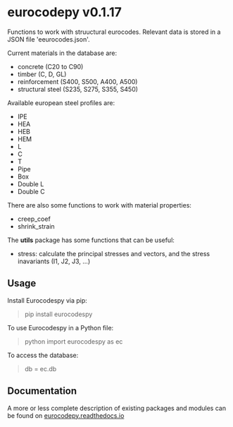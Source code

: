 # eurocodepy v0.1.17

Functions to work with struuctural eurocodes. Relevant data is stored in a JSON file 'eeurocodes.json'. 

Current materials in the database are:

* concrete (C20 to C90)
* timber (C, D, GL)
* reinforcement (S400, S500, A400, A500)
* structural steel (S235, S275, S355, S450)

Available european steel profiles are:

* IPE
* HEA
* HEB
* HEM
* L
* C
* T
* Pipe
* Box
* Double L
* Double C

There are also some functions to work with material properties:

* creep_coef
* shrink_strain

The **utils** package has some functions that can be useful:

* stress: calculate the principal stresses and vectors, and the stress inavariants (I1, J2, J3, ...)

## Usage

Install Eurocodespy via pip:
>pip install eurocodespy

To use Eurocodespy in a Python file:<br>
>python import eurocodespy as ec

To access the database:<br>
>db = ec.db

## Documentation

A more or less complete description of existing packages and modules can be found on [eurocodepy.readthedocs.io](https://eurocodepy.readthedocs.io)
